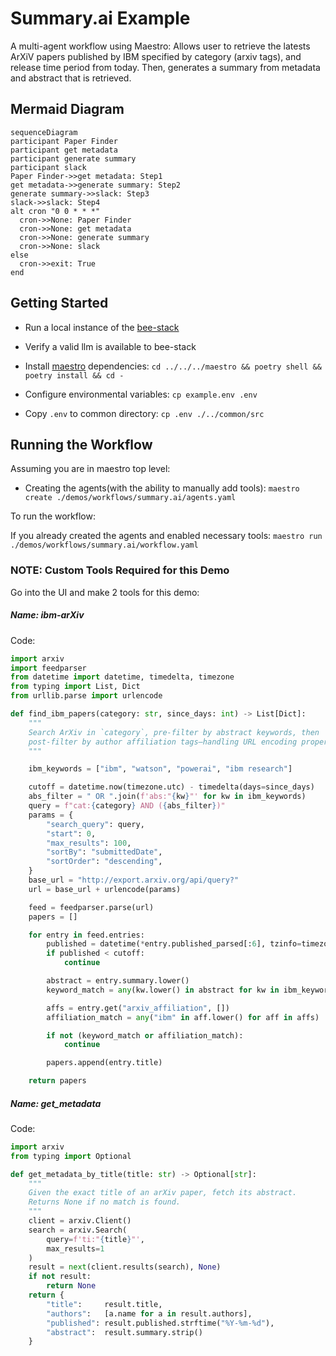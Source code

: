 # Summary.ai Example

A multi-agent workflow using Maestro: Allows user to retrieve the latests ArXiV papers published by IBM specified by category (arxiv tags), and release time period from today. Then, generates a summary from metadata and abstract that is retrieved.

## Mermaid Diagram

<!-- MERMAID_START -->
```mermaid
sequenceDiagram
participant Paper Finder
participant get metadata
participant generate summary
participant slack
Paper Finder->>get metadata: Step1
get metadata->>generate summary: Step2
generate summary->>slack: Step3
slack->>slack: Step4
alt cron "0 0 * * *"
  cron->>None: Paper Finder
  cron->>None: get metadata
  cron->>None: generate summary
  cron->>None: slack
else
  cron->>exit: True
end
```
<!-- MERMAID_END -->

## Getting Started

* Run a local instance of the [bee-stack](https://github.com/i-am-bee/bee-stack/blob/main/README.md)

* Verify a valid llm is available to bee-stack

* Install [maestro](https://github.com/i-am-bee/beeai-labs) dependencies: `cd ../../../maestro && poetry shell && poetry install && cd -`

* Configure environmental variables: `cp example.env .env`

* Copy `.env` to common directory: `cp .env ./../common/src`

## Running the Workflow

Assuming you are in maestro top level:

* Creating the agents(with the ability to manually add tools): `maestro create ./demos/workflows/summary.ai/agents.yaml`

To run the workflow:

If you already created the agents and enabled necessary tools: `maestro run ./demos/workflows/summary.ai/workflow.yaml`

### NOTE: Custom Tools Required for this Demo

Go into the UI and make 2 tools for this demo:

##### Name: ibm-arXiv

Code:

```Python
import arxiv
import feedparser
from datetime import datetime, timedelta, timezone
from typing import List, Dict
from urllib.parse import urlencode

def find_ibm_papers(category: str, since_days: int) -> List[Dict]:
    """
    Search ArXiv in `category`, pre-filter by abstract keywords, then
    post-filter by author affiliation tags—handling URL encoding properly.
    """

    ibm_keywords = ["ibm", "watson", "powerai", "ibm research"]

    cutoff = datetime.now(timezone.utc) - timedelta(days=since_days)
    abs_filter = " OR ".join(f'abs:"{kw}"' for kw in ibm_keywords)
    query = f"cat:{category} AND ({abs_filter})"
    params = {
        "search_query": query,
        "start": 0,
        "max_results": 100,
        "sortBy": "submittedDate",
        "sortOrder": "descending",
    }
    base_url = "http://export.arxiv.org/api/query?"
    url = base_url + urlencode(params)

    feed = feedparser.parse(url)
    papers = []

    for entry in feed.entries:
        published = datetime(*entry.published_parsed[:6], tzinfo=timezone.utc)
        if published < cutoff:
            continue

        abstract = entry.summary.lower()
        keyword_match = any(kw.lower() in abstract for kw in ibm_keywords)

        affs = entry.get("arxiv_affiliation", [])
        affiliation_match = any("ibm" in aff.lower() for aff in affs)

        if not (keyword_match or affiliation_match):
            continue

        papers.append(entry.title)

    return papers
```

##### Name: get_metadata

Code:

```Python
import arxiv
from typing import Optional

def get_metadata_by_title(title: str) -> Optional[str]:
    """
    Given the exact title of an arXiv paper, fetch its abstract.
    Returns None if no match is found.
    """
    client = arxiv.Client()
    search = arxiv.Search(
        query=f'ti:"{title}"',
        max_results=1
    )
    result = next(client.results(search), None)
    if not result:
        return None
    return {
        "title":     result.title,
        "authors":   [a.name for a in result.authors],
        "published": result.published.strftime("%Y-%m-%d"),
        "abstract":  result.summary.strip()
    }
```
